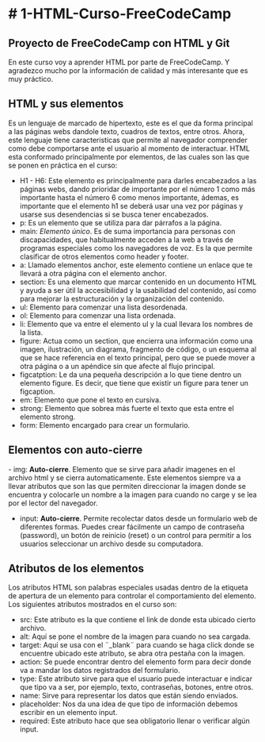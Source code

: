 <h1># 1-HTML-Curso-FreeCodeCamp</h1>

<h2>Proyecto de FreeCodeCamp con HTML y Git</h2>

En este curso voy a aprender HTML por parte de FreeCodeCamp. Y agradezco mucho por la información de calidad y más interesante que es muy práctico.

<h2>HTML y sus elementos</h2>
Es un lenguaje de marcado de hipertexto, este es el que da forma principal a las páginas webs dandole texto, cuadros de textos, entre otros. 
Ahora, este lenguaje tiene caracteristicas que permite al navegador comprender como debe comportarse ante el usuario al momento de interactuar.
HTML esta conformado principalmente por elementos, de las cuales son las que se ponen en práctica en el curso:

- H1 - H6: Este elemento es principalmente para darles encabezados a las páginas webs, dando prioridar de importante por el número 1 como más importante hasta el número 6 como menos importante, ádemas, es importante que el elemento h1 se deberá usar una vez por páginas y usarse sus desendencias si se busca tener encabezados.
- p: Es un elemento que se utiliza para dar párrafos a la página.
- main: <em>Elemento único</em>. Es de suma importancia para personas con discapacidades, que habitualmente acceden a la web a través de programas especiales como los navegadores de voz. Es la que permite clasificar de otros elementos como header y footer.
- a: Llamado elementos anchor, este elemento contiene un enlace que te llevará a otra página con el elemento anchor.
- section: Es una elemento que marcar contenido en un documento HTML y ayuda a ser útil la accesibilidad y la usabilidad del contenido, así como para mejorar la estructuración y la organización del contenido.
- ul: Elemento para comenzar una lista desordenada.
- ol: Elemento para comenzar una lista ordenada.
- li: Elemento que va entre el elemento ul y la cual llevara los nombres de la lista.
- figure: Actua como un section, que encierra una información como una imagen, ilustración, un diagrama, fragmento de código, o un esquema al que se hace referencia en el texto principal, pero que se puede mover a otra página o a un apéndice sin que afecte al flujo principal.
- figcatption: Le da una pequeña descripción a lo que tiene dentro un elemento figure. Es decir, que tiene que existir un figure para tener un figcaption.
- em: Elemento que pone el texto en cursiva.
- strong: Elemento que sobrea más fuerte el texto que esta entre el elemento strong.
- form: Elemento encargado para crear un formulario.


<h2>Elementos con auto-cierre</h2>
- img: <strong>Auto-cierre</strong>. Elemento que se sirve para añadir imagenes en el archivo html y se cierra automaticamente. Este elementos siempre va a llevar atributos que son las que permiten direccionar la imagen donde se encuentra y colocarle un nombre a la imagen para cuando no carge y se lea por el lector del navegador.

- input: <strong>Auto-cierre</strong>. Permite recolectar datos desde un formulario web de diferentes formas. Puedes crear fácilmente un campo de contraseña (password), un botón de reinicio (reset) o un control para permitir a los usuarios seleccionar un archivo desde su computadora.


<h2>Atributos de los elementos</h2>
Los atributos HTML son palabras especiales usadas dentro de la etiqueta de apertura de un elemento para controlar el comportamiento del elemento.
Los siguientes atributos mostrados en el curso son:

- src: Este atributo es la que contiene el link de donde esta ubicado cierto archivo.
- alt: Aquí se pone el nombre de la imagen para cuando no sea cargada.
- target: Aquí se usa con el ¨_blank¨ para cuando se haga click donde se encuentre ubicado este atributo, se abra otra pestaña con la imagen.
- action: Se puede encontrar dentro del elemento form para decir donde va a mandar los datos registrados del formulario.
- type: Este atributo sirve para que el usuario puede interactuar e indicar que tipo va a ser, por ejemplo, texto, contraseñas, botones, entre otros.
- name: Sirve para representar los datos que están siendo enviados.
- placeholder: Nos da una idea de que tipo de información debemos escribir en un elemento input.
- required: Este atributo hace que sea obligatorio llenar o verificar algún input.
